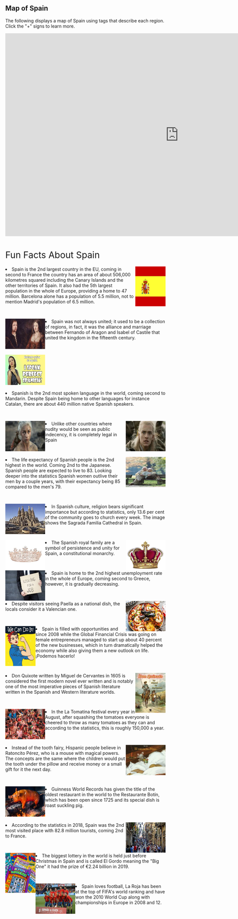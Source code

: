 <div class="container">
  <h2>Map of Spain</h2>
  <p>The following displays a map of Spain using tags that describe each region. Click the "+" signs to learn more.</p>
 </div>
 
 
 <iframe src="https://amayazemmanuel.h5p.com/content/1291194067892799907/embed" width="1088" height="637" frameborder="0" allowfullscreen="allowfullscreen" allow="geolocation *; microphone *; camera *; midi *; encrypted-media *"></iframe><script src="https://amayazemmanuel.h5p.com/js/h5p-resizer.js" charset="UTF-8"></script>

<h1><span style="font-weight: 400;">Fun Facts About Spain</span></h1>

<p>
<img src="flag .jpg" alt="flag" style="float:right;width:95px;height:125px;">
<li style="font-weight: 400;" aria-level="1"><span style="font-weight: 400;">Spain is the 2nd largest country in the EU, coming in second to France the country has an area of about 506,000 kilometres squared including the Canary Islands and the other territories of Spain. It also had the 5th largest population in the whole of Europe, providing a home to 47 million. Barcelona alone has a population of 5.5 million, not to mention Madrid's population of 6.5 million.</span></li>
</p>

<p>&nbsp;</p>
<p>
<img src="king fernando and queen isabel.jpeg" alt="king fernando and queen isabel" style="float:left;width:125px;height:95px;"> 
<li style="font-weight: 400;" aria-level="1"><span style="font-weight: 400;">Spain was not always united; it used to be a collection of regions, in fact, it was the alliance and marriage between Fernando of Aragon and Isabel of Castile that united the kingdom in the fifteenth century.</span></li>
 </p>

<p>&nbsp;</p>
<p>
<img src="native.jpeg" alt="native" width="125" height= "95">
<li style="font-weight: 400;" aria-level="1"><span style="font-weight: 400;">Spanish is the 2nd most spoken language in the world, coming second to Mandarin. Despite Spain being home to other languages for instance Catalan, there are about 440 million native Spanish speakers.</span></li>
</p>

<p>&nbsp;</p>
<p>
<img src="nudity .jpeg" alt="nudity" style="float:left;width:125px;height:95px;">
<img src="shocked .jpeg" alt="nudity" style="float:right;width:125px;height:95px;">
<li style="font-weight: 400;" aria-level="1"><span style="font-weight: 400;">Unlike other countries where nudity would be seen as public indecency, it is completely legal in Spain</span></li>
</p>

<p>&nbsp;</p>
<p>
<img src="couple.jpeg" alt="couple" style="float:right;width:125px;height:95px;">
<li style="font-weight: 400;" aria-level="1"><span style="font-weight: 400;">The life expectancy of Spanish people is the 2nd highest in the world. Coming 2nd to the Japanese. Spanish people are expected to live to 83. Looking deeper into the statistics Spanish women outlive their men by a couple years, with their expectancy being 85 compared to the men's 79.</span></li>
</p>

<p>&nbsp;</p>
<p>
<img src="church .jpeg" alt="church" style="float:left;width:125px;height:95px;">
<li style="font-weight: 400;" aria-level="1"><span style="font-weight: 400;">In Spanish culture, religion bears significant importance but according to statistics, only 13.6 per cent of the community goes to church every week. The image shows the Sagrada Familia Cathedral in Spain.</span></li>
</p>

<p>&nbsp;</p>
<p>
<img src="tiara .jpeg" alt="tiara" style="float:left;width:125px;height:95px;">
<img src="crown male.jpeg" alt="crown male" style="float:right;width:125px;height:95px;">
<li style="font-weight: 400;" aria-level="1"><span style="font-weight: 400;">The Spanish royal family are a symbol of persistence and unity for Spain, a constitutional monarchy.</span></li>
</p>

<p>&nbsp;</p>
<p>
<img src="unemployment .jpeg" alt="unemployment" style="float:left;width:125px;height:95px;">
<li style="font-weight: 400;" aria-level="1"><span style="font-weight: 400;">Spain is home to the 2nd highest unemployment rate in the whole of Europe, coming second to Greece, however, it is gradually decreasing.</span></li>
</p>

<p>&nbsp;</p>
<p>
<img src="paella.jpeg" alt="paella" style="float:right;width:125px;height:95px;">
<li style="font-weight: 400;" aria-level="1"><span style="font-weight: 400;">Despite visitors seeing Paella as a national dish, the locals consider it a Valencian one.</span></li>
</p>

<p>&nbsp;</p>
<p>
<img src="podemos hacerlo.jpeg" alt="podemos hacerlo" style="float:left;width:95px;height:125px;">
<li style="font-weight: 400;" aria-level="1"><span style="font-weight: 400;">Spain is filled with opportunities and since 2008 while the Global Financial Crisis was going on female entrepreneurs managed to start up about 40 percent of the new businesses, which in turn dramatically helped the economy while also giving them a new outlook on life.¡Podemos hacerlo!</span></li>
</p>
  
<p>&nbsp;</p>
<p>
<img src="don quixote.jpeg" alt="don quixote" style="float:right;width:95px;height:125px;">
<li style="font-weight: 400;" aria-level="1"><span style="font-weight: 400;">Don Quixote written by Miguel de Cervantes in 1605 is considered the first modern novel ever written and is notably one of the most imperative pieces of Spanish literature written in the Spanish and Western literature worlds.</span></li>
</p>
  
<p>&nbsp;</p>
<p> 
<img src="tomatina.jpeg" alt="tomatina" style="float:left;width:125px;height:95px;">
<li style="font-weight: 400;" aria-level="1"><span style="font-weight: 400;">In the La Tomatina festival every year in August, after squashing the tomatoes everyone is cheered to throw as many tomatoes as they can and according to the statistics, this is roughly 150,000 a year.</span></li>
</p>
  
<p>&nbsp;</p>
<p>
<img src="ratoncito.jpeg" alt="ratoncito" style="float:right;width:125px;height:95px;">
<li style="font-weight: 400;" aria-level="1"><span style="font-weight: 400;">Instead of the tooth fairy, Hispanic people believe in Ratoncito Pérez, who is a mouse with magical powers. The concepts are the same where the children would put the tooth under the pillow and receive money or a small gift for it the next day.</span></li>
 </p>
  
<p>&nbsp;</p>
<p>
<img src="pork.jpeg" alt="pork" style="float:left;width:125px;height:95px;">
<li style="font-weight: 400;" aria-level="1"><span style="font-weight: 400;">Guinness World Records has given the title of the oldest restaurant in the world to the Restaurante Botín, which has been open since 1725 and its special dish is roast suckling pig.</span></li>
 </p>
  
<p>&nbsp;</p>
<p>
<img src="busy madrid.jpeg" alt="busy madrid" style="float:right;width:125px;height:95px;">
<li style="font-weight: 400;" aria-level="1"><span style="font-weight: 400;">According to the statistics in 2018, Spain was the 2nd most visited place with 82.8 million tourists, coming 2nd to France.</span></li>
 </p>
  
<p>&nbsp;</p>
<p>
<img src="lotto.jpeg" alt="lotto" style="float:left;width:95px;height:125px;">
<li style="font-weight: 400;" aria-level="1"><span style="font-weight: 400;">The biggest lottery in the world is held just before Christmas in Spain and is called El Gordo meaning the "Big One" it had the prize of €2.24 billion in 2019.</span></li>
 </p>
  
<p>&nbsp;</p>
<p>
<img src="football.jpeg" alt="football" style="float:left;width:125px;height:95px;">
<li style="font-weight: 400;" aria-level="1"><span style="font-weight: 400;">Spain loves football, La Roja has been at the top of FIFA's world ranking and have won the 2010 World Cup along with championships in Europe in 2008 and 12.</span></li>
</p>

